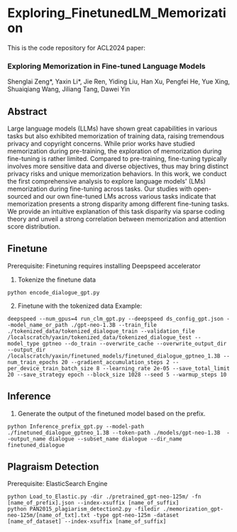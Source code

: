 # Exploring_FinetunedLM_Memorization
This is the code repository for ACL2024 paper: 
### Exploring Memorization in Fine-tuned Language Models
Shenglai Zeng*, Yaxin Li*, Jie Ren, Yiding Liu, Han Xu, Pengfei He, Yue Xing, Shuaiqiang Wang, Jiliang Tang, Dawei Yin

## Abstract
Large language models (LLMs) have shown great capabilities in various tasks but also exhibited memorization of training data, raising tremendous privacy and copyright concerns. While prior works have studied memorization during pre-training, the exploration of memorization during fine-tuning is rather limited. Compared to pre-training, fine-tuning typically involves more sensitive data and diverse objectives, thus may bring distinct privacy risks and unique memorization behaviors. In this work, we conduct the first comprehensive analysis to explore language models' (LMs) memorization during fine-tuning across tasks. Our studies with open-sourced and our own fine-tuned LMs across various tasks indicate that memorization presents a strong disparity among different fine-tuning tasks. We provide an intuitive explanation of this task disparity via sparse coding theory and unveil a strong correlation between memorization and attention score distribution.

## Finetune
Prerequisite: Finetuning requires installing Deepspeed accelerator
1. Tokenize the finetune data
```
python encode_dialogue_gpt.py
```

2. Finetune with the tokenized data
Example:
```
deepspeed --num_gpus=4 run_clm_gpt.py --deepspeed ds_config_gpt.json --model_name_or_path ./gpt-neo-1.3B --train_file ./tokenized_data/tokenized_dialogue_train --validation_file /localscratch/yaxin/tokenized_data/tokenized_dialogue_test --model_type gptneo --do_train --overwrite_cache --overwrite_output_dir --output_dir /localscratch/yaxin/finetuned_models/finetuned_dialogue_gptneo_1.3B --num_train_epochs 20 --gradient_accumulation_steps 2 --per_device_train_batch_size 8 --learning_rate 2e-05 --save_total_limit 20 --save_strategy epoch --block_size 1028 --seed 5 --warmup_steps 10
```

## Inference
1. Generate the output of the finetuned model based on the prefix.
```
python Inference_prefix_gpt.py --model-path ./finetuned_dialogue_gptneo_1.3B --token-path ./models/gpt-neo-1.3B  --output_name dialogue --subset_name dialogue --dir_name finetuned_dialogue
```

## Plagraism Detection 
Prerequisite: ElasticSearch Engine
```
python Load_to_Elastic.py -dir ./pretrained_gpt-neo-125m/ -fn [name_of_prefix].json --index-xsuffix [name_of_suffix]
python PAN2015_plagiarism_detection2.py -filedir ./memorization_gpt-neo-125m/[name_of_txt].txt -type gpt-neo-125m -dataset [name_of_dataset] --index-xsuffix [name_of_suffix]
```
